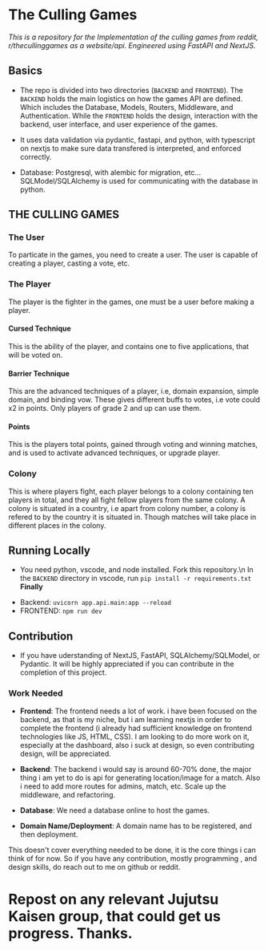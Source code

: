 # The Culling Games
*This is a repository for the Implementation of the culling games from reddit, r/thecullinggames as a website/api.*
*Engineered using FastAPI and NextJS.*

## Basics
* The repo is divided into two directories (`BACKEND` and `FRONTEND`). The `BACKEND` holds the main logistics on how the 
games API are defined. Which includes the Database, Models, Routers, Middleware, and Authentication. While the `FRONTEND`
holds the design, interaction with the backend, user interface, and user experience of the games.

* It uses data validation via pydantic, fastapi, and python, with typescript on nextjs to make sure data transfered is interpreted, and enforced correctly.

* Database: Postgresql, with alembic for migration, etc... SQLModel/SQLAlchemy is used for communicating with the database in python.

## THE CULLING GAMES
### __The User__
To particate in the games, you need to create a user. The user is capable of creating a player, casting a vote, etc.

### __The Player__
The player is the fighter in the games, one must be a user before making a player.

#### Cursed Technique
This is the ability of the player, and contains one to five applications, that will be voted on.
#### Barrier Technique
This are the advanced techniques of a player, i.e, domain expansion, simple domain, and binding vow. These gives different buffs to votes, i.e vote could x2 in points. Only players of grade 2 and up can use them.
#### Points
This is the players total points, gained through voting and winning matches, and is used to activate advanced techniques, or upgrade player.

### __Colony__
This is where players fight, each player belongs to a colony containing ten players in total, and they all fight fellow players from the same colony. A colony is situated in a country, i.e apart from colony number, a colony is refered to by the country it is situated in. Though matches will take place in different places in the colony.


## Running Locally
* You need python, vscode, and node installed. Fork this repository.\n
In the `BACKEND` directory in vscode, run `pip install -r requirements.txt`
**Finally**
- Backend: `uvicorn app.api.main:app --reload`
- FRONTEND: `npm run dev`

## Contribution
* If you have uderstanding of NextJS, FastAPI, SQLAlchemy/SQLModel, or Pydantic. It will be highly appreciated if you can contribute in the completion of this project.

### Work Needed
- **Frontend**: The frontend needs a lot of work. i have been focused on the backend, as that is my niche, but i am learning nextjs in order to complete the frontend (i already had sufficient knowledge on frontend technologies like JS, HTML, CSS). I am looking to do more work on it, especially at the dashboard, also i suck at design, so even contributing design, will be appreciated.

- **Backend**: The backend i would say is around 60-70% done, the major thing i am yet to do is api for generating location/image for a match. Also i need to add more routes for admins, match, etc. Scale up the middleware, and refactoring.

- **Database**: We need a database online to host the games.

- **Domain Name/Deployment**: A domain name has to be registered, and then deployment.

This doesn't cover everything needed to be done, it is the core things i can think of for now.
So if you have any contribution, mostly programming , and design skills, do reach out to me on github or reddit.

# **Repost on any relevant Jujutsu Kaisen group, that could get us progress. Thanks.**